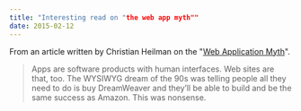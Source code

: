 ```yaml
---
title: "Interesting read on "the web app myth""
date: 2015-02-12
---
```


From an article written by Christian Heilman on the "[Web Application Myth](https://medium.com/@codepo8/the-web-application-myth-69c6b1506515)".

> Apps are software products with human interfaces. Web sites are that, too. The WYSIWYG dream of the 90s was telling people all they need to do is buy DreamWeaver and they’ll be able to build and be the same success as Amazon. This was nonsense.
